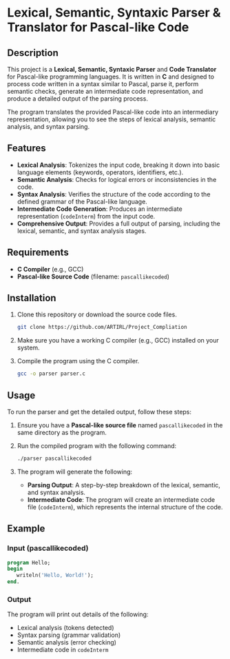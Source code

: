 
# Lexical, Semantic, Syntaxic Parser & Translator for Pascal-like Code

## Description

This project is a **Lexical, Semantic, Syntaxic Parser** and **Code Translator** for Pascal-like programming languages. It is written in **C** and designed to process code written in a syntax similar to Pascal, parse it, perform semantic checks, generate an intermediate code representation, and produce a detailed output of the parsing process.

The program translates the provided Pascal-like code into an intermediary representation, allowing you to see the steps of lexical analysis, semantic analysis, and syntax parsing.

## Features

- **Lexical Analysis**: Tokenizes the input code, breaking it down into basic language elements (keywords, operators, identifiers, etc.).
- **Semantic Analysis**: Checks for logical errors or inconsistencies in the code.
- **Syntax Analysis**: Verifies the structure of the code according to the defined grammar of the Pascal-like language.
- **Intermediate Code Generation**: Produces an intermediate representation (`codeInterm`) from the input code.
- **Comprehensive Output**: Provides a full output of parsing, including the lexical, semantic, and syntax analysis stages.

## Requirements

- **C Compiler** (e.g., GCC)
- **Pascal-like Source Code** (filename: `pascallikecoded`)

## Installation

1. Clone this repository or download the source code files.
   
   ```bash
   git clone https://github.com/ARTIRL/Project_Compliation
   ```

2. Make sure you have a working C compiler (e.g., GCC) installed on your system.

3. Compile the program using the C compiler.

   ```bash
   gcc -o parser parser.c
   ```

## Usage

To run the parser and get the detailed output, follow these steps:

1. Ensure you have a **Pascal-like source file** named `pascallikecoded` in the same directory as the program.

2. Run the compiled program with the following command:

   ```bash
   ./parser pascallikecoded
   ```

3. The program will generate the following:

   - **Parsing Output**: A step-by-step breakdown of the lexical, semantic, and syntax analysis.
   - **Intermediate Code**: The program will create an intermediate code file (`codeInterm`), which represents the internal structure of the code.

## Example

### Input (pascallikecoded)

```pascal
program Hello;
begin
   writeln('Hello, World!');
end.
```

### Output

The program will print out details of the following:

- Lexical analysis (tokens detected)
- Syntax parsing (grammar validation)
- Semantic analysis (error checking)
- Intermediate code in `codeInterm`

